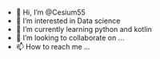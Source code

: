 - 👋 Hi, I’m @Cesium55
- 👀 I’m interested in Data science
- 🌱 I’m currently learning python and kotlin
- 💞️ I’m looking to collaborate on ...
- 📫 How to reach me ...

<!---
Cesium55/Cesium55 is a ✨ special ✨ repository because its `README.md` (this file) appears on your GitHub profile.
You can click the Preview link to take a look at your changes.
--->

